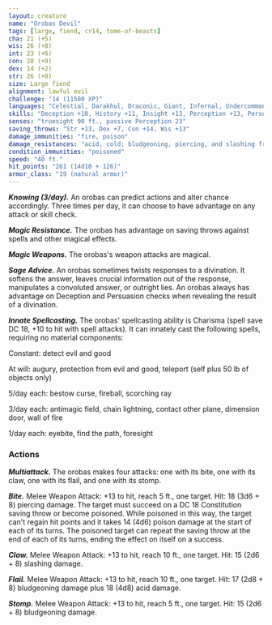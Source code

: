 ```yaml
---
layout: creature
name: "Orobas Devil"
tags: [large, fiend, cr14, tome-of-beasts]
cha: 21 (+5)
wis: 26 (+8)
int: 23 (+6)
con: 28 (+9)
dex: 14 (+2)
str: 26 (+8)
size: Large fiend
alignment: lawful evil
challenge: "14 (11500 XP)"
languages: "Celestial, Darakhul, Draconic, Giant, Infernal, Undercommon, Void Speech; telepathy 100 ft."
skills: "Deception +10, History +11, Insight +13, Perception +13, Persuasion +10"
senses: "truesight 90 ft., passive Perception 23"
saving_throws: "Str +13, Dex +7, Con +14, Wis +13"
damage_immunities: "fire, poison"
damage_resistances: "acid, cold; bludgeoning, piercing, and slashing from nonmagical weapons that aren't silvered"
condition_immunities: "poisoned"
speed: "40 ft."
hit_points: "261 (14d10 + 126)"
armor_class: "19 (natural armor)"
---
```


***Knowing (3/day).*** An orobas can predict actions and alter chance accordingly. Three times per day, it can choose to have advantage on any attack or skill check.

***Magic Resistance.*** The orobas has advantage on saving throws against spells and other magical effects.

***Magic Weapons.*** The orobas's weapon attacks are magical.

***Sage Advice.*** An orobas sometimes twists responses to a divination. It softens the answer, leaves crucial information out of the response, manipulates a convoluted answer, or outright lies. An orobas always has advantage on Deception and Persuasion checks when revealing the result of a divination.

***Innate Spellcasting.*** The orobas' spellcasting ability is Charisma (spell save DC 18, +10 to hit with spell attacks). It can innately cast the following spells, requiring no material components:

Constant: detect evil and good

At will: augury, protection from evil and good, teleport (self plus 50 lb of objects only)

5/day each: bestow curse, fireball, scorching ray

3/day each: antimagic field, chain lightning, contact other plane, dimension door, wall of fire

1/day each: eyebite, find the path, foresight

### Actions

***Multiattack.*** The orobas makes four attacks: one with its bite, one with its claw, one with its flail, and one with its stomp.

***Bite.*** Melee Weapon Attack: +13 to hit, reach 5 ft., one target. Hit: 18 (3d6 + 8) piercing damage. The target must succeed on a DC 18 Constitution saving throw or become poisoned. While poisoned in this way, the target can't regain hit points and it takes 14 (4d6) poison damage at the start of each of its turns. The poisoned target can repeat the saving throw at the end of each of its turns, ending the effect on itself on a success.

***Claw.*** Melee Weapon Attack: +13 to hit, reach 10 ft., one target. Hit: 15 (2d6 + 8) slashing damage.

***Flail.*** Melee Weapon Attack: +13 to hit, reach 10 ft., one target. Hit: 17 (2d8 + 8) bludgeoning damage plus 18 (4d8) acid damage.

***Stomp.*** Melee Weapon Attack: +13 to hit, reach 5 ft., one target. Hit: 15 (2d6 + 8) bludgeoning damage.

